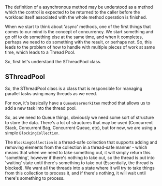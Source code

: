 ﻿The definition of a asynchronous method may be understood as a method which the control is expected to
be returned to the caller before the workload itself associated with the whole method operation is finished. 

When we start to think about 'async' methods, one of the first things that comes to our mind is the concept of concurrency.
We start something and go off to do something else at the same time, and when it completes, perhaps we need to do something with the result, or perhaps not.
So, this leads to the problem of how to handle with multiple pieces of work at same time, which leads to a Thread Pool.

So, first let's understand the SThreadPool class.

## SThreadPool

So, the SThreadPool class is a class that is responsible for managing parallel tasks using many threads as we need. 

For now, it's basically have a `QueueUserWorkItem` method that allows us to add a new task into the thread pool.

So, as we need to Queue things, obviously we need some sort of structure to store the data. There's a lot of structures that may be used (Concurrent Stack, Concurrent Bag, Concurrent Queue, etc), but for now, we are using a simple `BlockingCollection`.

The `BlockingCollection` is a thread-safe collection that supports adding and removing elements from the collection in a thread-safe manner - which means that when we need to take something out, it will simply return this 'something', however if there's nothing to take out, so the thread is put into 'waiting' state
until there's something to take out (Essentially, the thread is blocked). We want all the threads into a state where it will try to take things from this collection to process it, and if there's nothing, it will wait until there's something to process.
